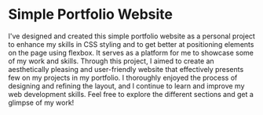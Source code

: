 # Simple Portfolio Website
I've designed and created this simple portfolio website as a personal project to enhance my skills in CSS styling and to get better at positioning elements on the page using flexbox. It serves as a platform for me to showcase some of my work and skills. Through this project, I aimed to create an aesthetically pleasing and user-friendly website that effectively presents few on my projects in my portfolio. I thoroughly enjoyed the process of designing and refining the layout, and I continue to learn and improve my web development skills. Feel free to explore the different sections and get a glimpse of my work!
